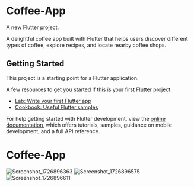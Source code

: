 # Coffee-App

A new Flutter project.

A delightful coffee app built with Flutter that helps users discover different types of coffee, explore recipes, and locate nearby coffee shops.

## Getting Started

This project is a starting point for a Flutter application.

A few resources to get you started if this is your first Flutter project:

- [Lab: Write your first Flutter app](https://docs.flutter.dev/get-started/codelab)
- [Cookbook: Useful Flutter samples](https://docs.flutter.dev/cookbook)

For help getting started with Flutter development, view the
[online documentation](https://docs.flutter.dev/), which offers tutorials,
samples, guidance on mobile development, and a full API reference.
# Coffee-App


![Screenshot_1726896363](https://github.com/user-attachments/assets/e98bacb0-8104-45e4-a5d0-2cbf20e169e2)
![Screenshot_1726896575](https://github.com/user-attachments/assets/0e8b3ec7-e6e8-4eac-a83d-6fdc91ffc847)
![Screenshot_1726896611](https://github.com/user-attachments/assets/5629a7cc-58a8-4aa7-93e8-ffd16b1fd3bd)

